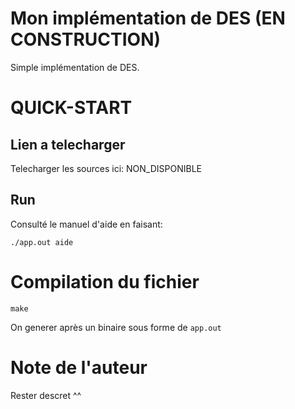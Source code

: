 # Mon implémentation de DES (EN CONSTRUCTION)
Simple implémentation de DES.

# QUICK-START

## Lien a telecharger
Telecharger les sources ici: NON_DISPONIBLE

## Run
Consulté le manuel d'aide en faisant: 

```./app.out aide```

# Compilation du fichier
```make```

On generer après un binaire sous forme de ```app.out```

# Note de l'auteur 
Rester descret ^^
